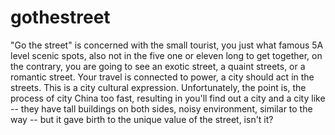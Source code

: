 # gothestreet
"Go the street" is concerned with the small tourist, you just what famous 5A level scenic spots, also not in the five one or eleven long to get together, on the contrary, you are going to see an exotic street, a quaint streets, or a romantic street. Your travel is connected to power, a city should act in the streets. This is a city cultural expression. Unfortunately, the point is, the process of city China too fast, resulting in you'll find out a city and a city like -- they have tall buildings on both sides, noisy environment, similar to the way -- but it gave birth to the unique value of the street, isn't it?
